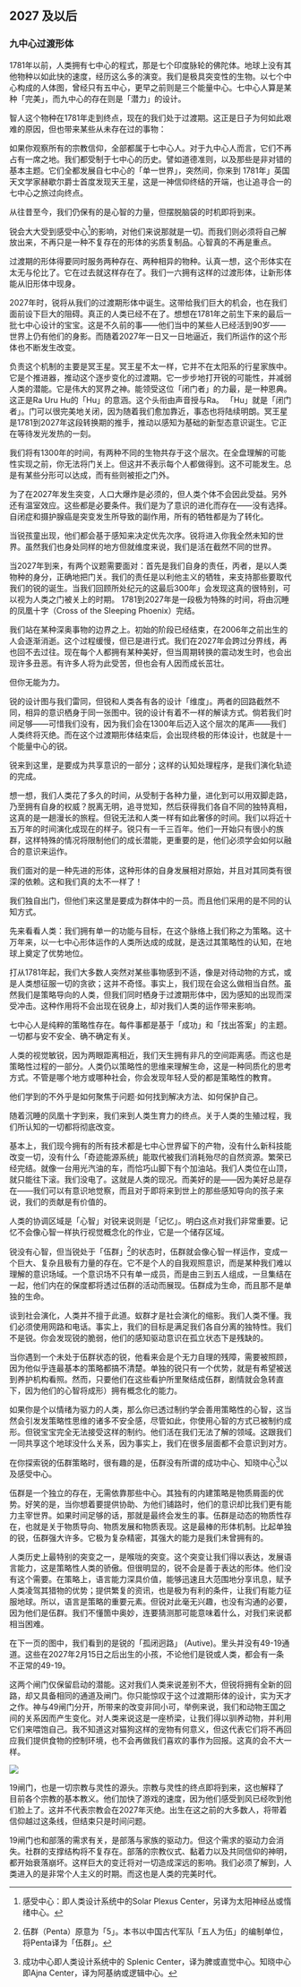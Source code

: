 ## 2027 及以后

### 九中心过渡形体

1781年以前，人类拥有七中心的程式，那是七个印度脉轮的佛陀体。地球上没有其他物种以如此快的速度，经历这么多的演变。我们是极具突变性的生物。以七个中心构成的人体图，曾经只有五中心，更早之前则是三个能量中心。七中心人算是某种「完美」，而九中心的存在则是「潜力」的设计。

智人这个物种在1781年走到终点，现在的我们处于过渡期。这正是日子为何如此艰难的原因，但也带来某些从未存在过的事物：

如果你观察所有的宗教信仰，全部都属于七中心人。对于九中心人而言，它们不再占有一席之地。我们都受制于七中心的历史。譬如道德准则，以及那些是非对错的基本主题。它们全都发展自七中心的「单一世界」，突然间，你来到 1781年」英国天文学家赫歇尔爵士首度发现天王星，这是一神信仰终结的开端，也让追寻合一的七中心之旅过向终点。

从往昔至今，我们仍保有的是心智的力量，但摆脱脑袋的时机即将到来。

锐会大大受到感受中心[^solar-plexus-center]的影响，对他们来说那就是一切。而我们则必须将自己解放出来，不再只是一种不复存在的形体的劣质复制品。心智真的不再是重点。

过渡期的形体得要同时服务两种存在、两种相异的物种。认真一想，这个形体实在太无与伦比了。它在过去就这样存在了。我们一六拥有这样的过渡形体，让新形体能从旧形体中现身。

2027年时，锐将从我们的过渡期形体中诞生。这带给我们巨大的机会，也在我们面前设下巨大的阻碍。真正的人类已经不在了。想想在1781年之前生下来的最后一批七中心设计的宝宝。这是不久前的事——他们当中的某些人已经活到90岁——世界上仍有他们的身影。而随着2027年一日又一日地逼近，我们所运作的这个形体也不断发生改变。

负责这个机制的主要是冥王星。冥王星不太一样，它并不在太阳系的行星家族中。它是个推进器，推动这个逐步变化的过渡期。它一步步地打开锐的可能性，并减弱人类的潜能。它是伟大的冥界之神。能领受这位「闭门者」的力最，是一种恩典。这正是Ra Uru Hu的「Hu」的意涵。这个头衔由声音授与Ra。 「Hu」就是「闭门者」。门可以很完美地关闭，因为随着我们愈加靠近，事态也将陆续明朗。冥王星是1781到2027年这段转换期的推手，推动以感知为基础的新型态意识诞生。它正在等待发光发热的一刻。

我们将有1300年的时间，有两种不同的生物共存于这个层次。在全盘理解的可能性实现之前，你无法将门关上。但这并不表示每个人都做得到。这不可能发生。总是有某些分形可以达成，而有些则被拒之门外。

为了在2027年发生突变，人口大爆炸是必须的，但人类个体不会因此受益。另外还有温室效应。这些都是必要条件。我们是为了意识的进化而存在——没有选择。自闭症和摄护腺癌是突变发生所导致的副作用，所有的牺牲都是为了转化。

当锐孩童出现，他们都会基于感知来决定优先次序。锐将进入你我全然未知的世界。虽然我们也身处同样的地方但就维度来说，我们是活在截然不同的世界。

当2027年到来，有两个议题需要面对：首先是我们自身的责任，丙者，是以人类物种的身分，正确地把门关。我们的责任是以利他主义的牺牲，来支持那些要取代我们的锐的诞生。当我们回顾所处纪元的这最后300年」会发现这真的很特别，可以视为人类之门被关上的时期。 1781到2027年是一段极为特殊的时间，将由沉睡的凤凰十字（Cross of the Sleeping Phoenix）完结。

我们站在某种深奥事物的边界之上。初始的阶段已经结束，在2006年之前出生的人会逐渐消逝。这个过程缓慢，但已是进行式。我们在2027年会跨过分界线，再也回不去过往。现在每个人都拥有某种美好，但当周期转换的震动发生时，也会出现许多丑恶。有许多人将为此受苦，但也会有人因而成长茁壮。

但你无能为力。

锐的设计图与我们雷同，但锐和人类各有各的设计「维度」。两者的回路截然不同，相异的意识栖身于同一张图中。锐的设计有着不一样的解读方式。倘若我们时间足够——可惜我们没有，因为我们会在1300年后迈入这个层次的尾声——我们人类终将灭绝。而在这个过渡期形体结束后，会出现终极的形体设计，也就是十一个能量中心的锐。

锐来到这里，是要成为共享意识的一部分；这样的认知处理程序，是我们演化轨迹的完成。

想一想，我们人类花了多久的时间，从受制于各种力量，进化到可以用双脚走路，乃至拥有自身的权威？脱离无明，追寻觉知，然后获得我们各自不同的独特真相，这真的是一趟漫长的旅程。但锐无法和人类一样有如此奢侈的时间。我们以将近十五万年的时间演化成现在的样子。锐只有一千三百年。他们一开始只有很小的族群，这样特殊的情况将限制他们的成长潜能，更重要的是，他们必须学会如何以融合的意识来运作。

我们面对的是一种先进的形体，这种形体的自身发展相对原始，并且对其同类有很深的依赖。这和我们真的太不一样了！

我们独自出门，但他们来这里是要成为群体中的一员。而且他们采用的是不同的认知方式。

先来看看人类：我们拥有单一的功能与目标，在这个脉络上我们称之为策略。这十万年来，以一七中心形体运作的人类所达成的成就，是迭过其策略性的认知，在地球上奠定了优势地位。

打从1781年起，我们大多数人突然对某些事物感到不适，像是对待动物的方式，或是人类想征服一切的贪欲；这并不奇怪。事实上，我们现在会这么做相当自然。虽然我们是策略导向的人类，但我们同时栖身于过渡期形体中，因为感知的出现而深受冲击。这种作用将不会出现在锐身上，却对我们人类的运作带来影响。

七中心人是纯粹的策略性存在。每件事都是基于「成功」和「找出答案」的主题。一切都与安不安全、确不确定有关。

人类的视觉敏锐，因为两眼距离相近，我们天生拥有非凡的空间距离感。而这也是策略性过程的一部分。人类仍以策略性的思维来理解生命，这是一种同质化的思考方式。不管是哪个地方或哪种社会，你会发现年轻人受的都是策略性的教育。

他们学到的不外乎是如何聚焦于问题·如何找到解决方法、如何保护自己。

随着沉睡的凤凰十字到来，我们来到人类生育力的终点。关于人类的生殖过程，我们所认知的一切都将彻底改变。

基本上，我们现今拥有的所有技术都是七中心世界留下的产物，没有什么新科技能改变一切，没有什么「奇迹能源系统」能取代被我们消耗殆尽的自然资源。繁荣已经完结。就像一台用光汽油的车，而恰巧山脚下有个加油站。我们人类位在山顶，就只能往下滚。我们没电了。这就是人类的现况。而美好的是——因为美好总是存在——我们可以有意识地觉察，而且对于即将来到世上的那些感知导向的孩子来说，我们的贡献是有价值的。

人类的协调区域是「心智」对锐来说则是「记忆」。明白这点对我们非常重要。记忆不会像心智一样执行视觉概念化的作业，它是一个储存区域。

锐没有心智，但当锐处于「伍群」[^penta]的状态时，伍群就会像心智一样运作，变成一个巨大、复杂且极有力量的存在。它不是个人的自我观照意识，而是某种我们难以理解的意识场域。一个意识场不只有单一成员，而是由三到五人组成，一旦集结在一起，他们内在的保度都将透过伍群的活动而展现。伍群成为生命，而且那不是单独的生命。

谈到社会演化，人类并不擅于此道。蚁群才是社会演化的缩影。我们人类不懂。我们必须使用网路和电话。事实上，我们的目标是满足我们各自分离的独特性。我们不是锐。你会发现锐的脆弱，他们的感知驱动意识在孤立状态下是残缺的。

当你遇到一个未处于伍群状态的锐，他看来会是个无力自理的残障，需要被照顾，因为他似乎连最基本的策略都搞不清楚。单独的锐只有一个优势，就是有希望被送到养护机构看照。然而，只要他们在这些看护所里聚结成伍群，剧情就会急转直下，因为他们的心智将成形）拥有概念化的能力。

如果你是个以情绪为驱力的人类，那么你已透过制约学会善用策略性的心智，这当然会引发发策略性思维的诸多不安全感，尽管如此，你使用心智的方式已被制约成形。但锐宝宝完全无法接受这样的制约。他们活在我们无法了解的领域。这跟我们一同共享这个地球没什么关系，因为事实上，我们在很多层面都不会意识到对方。

在你探索锐的伍群策略时，很有趣的是，伍群没有所谓的成功中心、知晓中心[^ajna-center]以及感受中心。

伍群是一个独立的存在，无需依靠那些中心。其独有的内建策略是物质屑面的优势。好笑的是，当你想着要提供协助、为他们铺路时，他们的意识却比我们更有能力主宰世界。如果时间足够的话，那就是最终会发生的事。伍群是动态的物质性存在，也就是关于物质导向、物质发展和物质表现。这是最棒的形体机制。比起单独的锐，伍群强大许多。它极为复杂精密，其强大的能力是我们未曾拥有的。

人类历史上最特别的突变之一，是喉咙的突变。这个突变让我们得以表达，发展语言能力，这是策略性人类的骄傲。但很明显的，锐不会是善于表达的形体。他们没有这个需要。在策略上，语言能力深具价值，能够迅速且大范围地分享讯息，赋予人类凌驾其猎物的优势；提供繁复的资讯，也是极为有利的条件，让我们有能力征服地球。所以，语言是策略的重要元素。但锐对此毫无兴趣，也没有沟通的必要，因为他们是伍群。我们不懂箇中奥妙，连要猜测那可能意味着什么，对我们来说都相当困难。

在下一页的图中，我们看到的是锐的「孤闭迥路」 (Autive)。里头并没有49-19通道。这些在2027年2月15日之后出生的小孩，不论他们是锐或人类，都会有一条不正常的49-19。

这两个闸门仅保留启动的潜能。这对我们人类来说差别不大，但锐将拥有全新的回路，却又具备相同的通道及闸门。你只能惊叹于这个过渡期形体的设计，实为天才之作。神与49闸门分开，所带来的改变非同小可，举例来说，我们和动物王国之间的关系因而产生变化。对人类来说这是一座桥梁，让我们得以驯养动物，并利用它们来喂饱自己。我不知道这对猫狗这样的宠物有何意义，但这代表它们将不再回应我们提供食物的控制环境，也不会再做我们喜欢的事作为回报。这真的会不大一样。

![](./css/05-01.jpg)

19闸门，也是一切宗教与灵性的源头。宗教与灵性的终点即将到来，这也解释了目前各个宗教的基本教义。他们加快了游戏的速度，因为他们感受到风已经吹到他们脸上了。这并不代表宗教会在2027年灭绝。出生在这之前的大多数人，将带着信仰越过这条线，但结束只是时间问题。

19闸门也和部落的需求有关，是部落与家族的驱动力。但这个需求的驱动力会消失。社群的支撑结构将不复存在。部落的宗教仪式、黏着力以及共同信仰的神明，都开始衰落崩坏。这样巨大的变迁将对一切造成深远的影响。我们必须了解到，人类进入的是非常个人主义的时期。而这也是人类的完美时代。


[^solar-plexus-center]:感受中心：即人类设计系统中的Solar Plexus Center，另译为太阳神经丛或惰绪中心。

[^penta]:伍群（Penta）原意为「5」。本书以中国古代军队「五人为伍」的编制单位，将Penta译为「伍群」。

[^ajna-center]:成功中心即人类设计系统中的 Splenic Center，译为脾或直觉中心。知晓中心即Ajna Center，译为阿基纳或逻辑中心。
